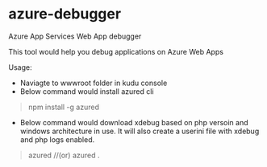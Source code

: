 # azure-debugger
Azure App Services Web App debugger

This tool would help you debug applications on Azure Web Apps

Usage:
- Naviagte to wwwroot folder in kudu console
- Below command would install azured cli

> npm install -g azured  

- Below command would download xdebug based on php versoin and windows architecture in use. It will also create a userini file with xdebug and php logs enabled.

> azured  //(or) 
> azured .
